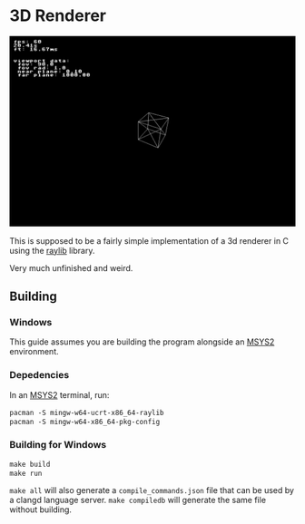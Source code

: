 # 3D Renderer

![cube!](./sample.png)

This is supposed to be a fairly simple implementation of a 3d renderer in C using the [raylib](https://github.com/raysan5/raylib) library.

Very much unfinished and weird.

## Building

### Windows

This guide assumes you are building the program alongside an [MSYS2](https://www.msys2.org/) environment.

### Depedencies

In an [MSYS2](https://www.msys2.org/) terminal, run:

    pacman -S mingw-w64-ucrt-x86_64-raylib
    pacman -S mingw-w64-x86_64-pkg-config

### Building for Windows

    make build 
    make run

```make all``` will also generate a ```compile_commands.json``` file that can be used by a clangd language server. ```make compiledb``` will generate the same file without building.
